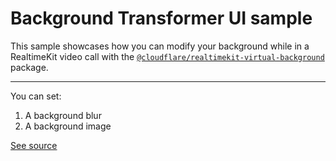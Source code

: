 # Background Transformer UI sample

This sample showcases how you can modify your background while in a RealtimeKit video
call with the
[`@cloudflare/realtimekit-virtual-background`](https://www.npmjs.com/package/@cloudflare/realtimekit-virtual-background)
package.

---

You can set:

1. A background blur
2. A background image

<!-- With blur:

![A screenshot of using background blur](./screenshot-blur.png)

With background image:

![A screenshot of using a background image](./screenshot-image.png) -->

[See source](./index.html)
